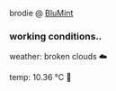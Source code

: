 brodie @ [BluMint](https://www.linkedin.com/company/blumint-io/)

<!--weather_start-->
### working conditions..

weather: broken clouds ☁️

temp: 10.36 °C 👕

<!--weather_end-->
